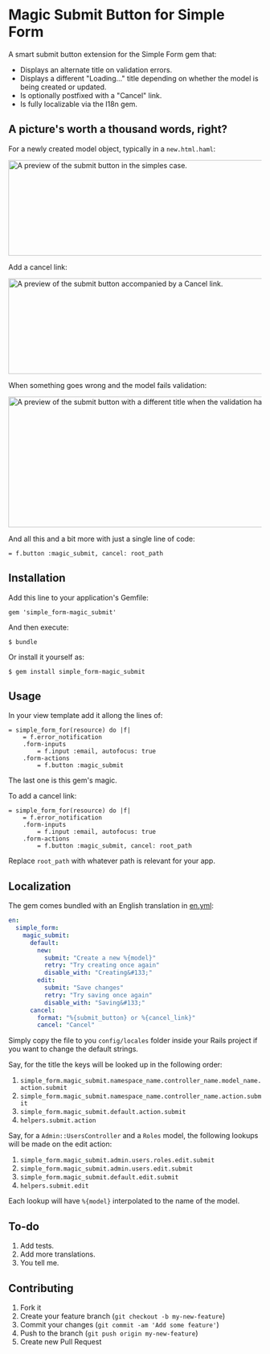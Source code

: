 # Magic Submit Button for Simple Form

A smart submit button extension for the Simple Form gem that:

- Displays an alternate title on validation errors.
- Displays a different "Loading..." title depending on whether the model is being created or updated.
- Is optionally postfixed with a "Cancel" link.
- Is fully localizable via the I18n gem.

## A picture's worth a thousand words, right?

For a newly created model object, typically in a `new.html.haml`:

<img src="https://raw.github.com/eploko/simple_form-magic_submit/master/preview/01-submit.png" width="720" height="190" alt="A preview of the submit button in the simples case."/>

Add a cancel link:

<img src="https://raw.github.com/eploko/simple_form-magic_submit/master/preview/02-submit-with-cancel.png" width="720" height="190" alt="A preview of the submit button accompanied by a Cancel link."/>

When something goes wrong and the model fails validation:

<img src="https://raw.github.com/eploko/simple_form-magic_submit/master/preview/03-model-invalid.png" width="720" height="260" alt="A preview of the submit button with a different title when the validation has failed."/>

And all this and a bit more with just a single line of code:

```haml
= f.button :magic_submit, cancel: root_path
```

## Installation

Add this line to your application's Gemfile:

    gem 'simple_form-magic_submit'

And then execute:

    $ bundle

Or install it yourself as:

    $ gem install simple_form-magic_submit

## Usage

In your view template add it allong the lines of:

```haml
= simple_form_for(resource) do |f|
    = f.error_notification
    .form-inputs
        = f.input :email, autofocus: true
    .form-actions
        = f.button :magic_submit
```

The last one is this gem's magic.

To add a cancel link:

```haml
= simple_form_for(resource) do |f|
    = f.error_notification
    .form-inputs
        = f.input :email, autofocus: true
    .form-actions
        = f.button :magic_submit, cancel: root_path
```

Replace `root_path` with whatever path is relevant for your app.

## Localization

The gem comes bundled with an English translation in [en.yml](https://github.com/eploko/simple_form-magic_submit/blob/master/locales/en.yml):

```yaml
en:
  simple_form:
    magic_submit:
      default:
        new:
          submit: "Create a new %{model}"
          retry: "Try creating once again"
          disable_with: "Creating&#133;"
        edit:
          submit: "Save changes"
          retry: "Try saving once again"
          disable_with: "Saving&#133;"
      cancel:
        format: "%{submit_button} or %{cancel_link}"
        cancel: "Cancel"
```

Simply copy the file to you `config/locales` folder inside your Rails project if you want to change the default strings.

Say, for the title the keys will be looked up in the following order:

1. `simple_form.magic_submit.namespace_name.controller_name.model_name.action.submit`
2. `simple_form.magic_submit.namespace_name.controller_name.action.submit`
3. `simple_form.magic_submit.default.action.submit`
4. `helpers.submit.action`

Say, for a `Admin::UsersController` and a `Roles` model, the following lookups will be
made on the edit action:

1. `simple_form.magic_submit.admin.users.roles.edit.submit`
2. `simple_form.magic_submit.admin.users.edit.submit`
3. `simple_form.magic_submit.default.edit.submit`
4. `helpers.submit.edit`

Each lookup will have `%{model}` interpolated to the name of the model.

## To-do

1. Add tests.
2. Add more translations.
3. You tell me.

## Contributing

1. Fork it
2. Create your feature branch (`git checkout -b my-new-feature`)
3. Commit your changes (`git commit -am 'Add some feature'`)
4. Push to the branch (`git push origin my-new-feature`)
5. Create new Pull Request
